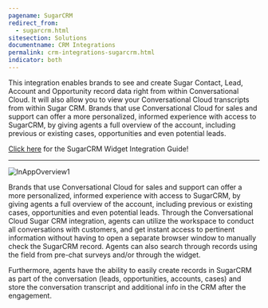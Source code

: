 ```yaml
---
pagename: SugarCRM
redirect_from:
  - sugarcrm.html
sitesection: Solutions
documentname: CRM Integrations
permalink: crm-integrations-sugarcrm.html
indicator: both
---
```


This integration enables brands to see and create Sugar Contact, Lead, Account and Opportunity record data right from within Conversational Cloud. It will also allow you to view your Conversational Cloud transcripts from within Sugar CRM. Brands that use Conversational Cloud for sales and support can offer a more personalized, informed experience with access to SugarCRM, by giving agents a full overview of the account, including previous or existing cases, opportunities and even potential leads.

<div class="inntertext configlink"><a href="assets/CRM_Widget_Sugar_CRM_Admin_Guide_2019_v2.pdf" target="_blank">Click here</a> for the SugarCRM Widget Integration Guide!</div>
<hr class="solutionshr" />

<img src="images/crm1.png" alt="InAppOverview1">


Brands that use Conversational Cloud for sales and support can offer a more personalized, informed experience with access to SugarCRM, by giving agents a full overview of the account, including previous or existing cases, opportunities and even potential leads. Through the Conversational Cloud Sugar CRM integration, agents can utilize the workspace to conduct all conversations with customers, and get instant access to pertinent information without having to open a separate browser window to manually check the SugarCRM record. Agents can also search through records using the field from pre-chat surveys and/or through the widget.

Furthermore, agents have the ability to easily create records in SugarCRM as part of the conversation (leads, opportunities, accounts, cases) and store the conversation transcript and additional info in the CRM after the engagement.
